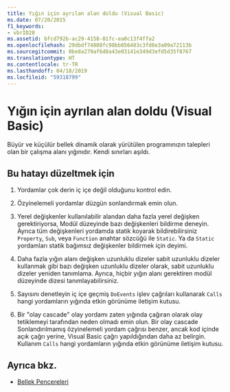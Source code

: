 ```yaml
---
title: Yığın için ayrılan alan doldu (Visual Basic)
ms.date: 07/20/2015
f1_keywords:
- vbrID28
ms.assetid: bfcd792b-ac29-4158-81fc-ea0c13f4ffa2
ms.openlocfilehash: 29dbdf74808fc98bb856483c3fd8e3a09a72113b
ms.sourcegitcommit: 0be8a279af6d8a43e03141e349d3efd5d35f8767
ms.translationtype: HT
ms.contentlocale: tr-TR
ms.lasthandoff: 04/18/2019
ms.locfileid: "59318799"
---
```

# <a name="out-of-stack-space-visual-basic"></a>Yığın için ayrılan alan doldu (Visual Basic)
Büyür ve küçülür bellek dinamik olarak yürütülen programınızın talepleri olan bir çalışma alanı yığınıdır. Kendi sınırları aşıldı.  
  
## <a name="to-correct-this-error"></a>Bu hatayı düzeltmek için  
  
1. Yordamlar çok derin iç içe değil olduğunu kontrol edin.  
  
2. Özyinelemeli yordamlar düzgün sonlandırmak emin olun.  
  
3. Yerel değişkenler kullanılabilir alandan daha fazla yerel değişken gerektiriyorsa, Modül düzeyinde bazı değişkenleri bildirme deneyin. Ayrıca tüm değişkenleri yordamda statik koyarak bildirebilirsiniz `Property`, `Sub`, veya `Function` anahtar sözcüğü ile `Static`. Ya da `Static` yordamları statik bağımsız değişkenler bildirmek için deyimi.  
  
4. Daha fazla yığın alanı değişken uzunluklu dizeler sabit uzunluklu dizeler kullanmak gibi bazı değişken uzunluklu dizeler olarak, sabit uzunluklu dizeler yeniden tanımlama. Ayrıca, hiçbir yığın alanı gerektiren modül düzeyinde dizesi tanımlayabilirsiniz.  
  
5. Sayısını denetleyin iç içe geçmiş `DoEvents` işlev çağrıları kullanarak `Calls` hangi yordamların yığında etkin görünüme iletişim kutusu.  
  
6. Bir "olay cascade" olay yordamı zaten yığında çağıran olarak olay tetiklemeyi tarafından neden olmadı emin olun. Bir olay cascade Sonlandırılmamış özyinelemeli yordam çağrısı benzer, ancak kod içinde açık çağrı yerine, Visual Basic çağrı yapıldığından daha az belirgin. Kullanım `Calls` hangi yordamların yığında etkin görünüme iletişim kutusu.  
  
## <a name="see-also"></a>Ayrıca bkz.

- [Bellek Pencereleri](/visualstudio/debugger/memory-windows)
